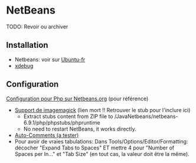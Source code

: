 # NetBeans

TODO: Revoir ou archiver

## Installation

- Netbeans: voir sur [Ubuntu-fr](http://doc.ubuntu-fr.org/netbeans)
- [xdebug](apt://php5-xdebug)

## Configuration

[Configuration pour Php sur
Netbeans.org](http://netbeans.org/kb/docs/php/configure-php-environment-ubuntu.html)
(pour référence)

- [Support de
  imagemagick](http://blog.iskierka.info/index.php/2010/11/02/netbeans-autocompletion-php-modules-automatic-stub-generation-imagemagick-imagick/)
  (lien mort !! Retrouver le stub pour l'inclure ici)
  - Extract stubs content from ZIP file to
    <NetBeansInstalledFolder>/JavaNetbeans/netbeans-6.9.1/php/phpstubs/phpruntime
  - No need to restart NetBeans, it works directly.
- [Auto-Comments (a
  tester)](http://fr.netbeans.org/edi/articles/concours/auto-comment.html)
- Pour avoir de vraies tabulations: Dans
  Tools/Options/Editor/Formatting: décocher "Expand Tabs to Spaces" ET
  mettre 4 pour "Number of Spaces per In..." et "Tab Size" (en tout cas,
  la valeur doit être la même).
  